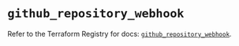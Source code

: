 # `github_repository_webhook`

Refer to the Terraform Registry for docs: [`github_repository_webhook`](https://registry.terraform.io/providers/integrations/github/6.0.0/docs/resources/repository_webhook).
